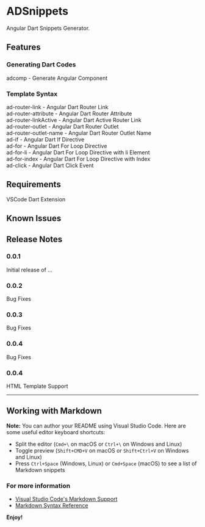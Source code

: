 # ADSnippets

Angular Dart Snippets Generator.

## Features

### Generating Dart Codes

adcomp - Generate Angular Component

### Template Syntax

ad-router-link - Angular Dart Router Link  
ad-router-attribute - Angular Dart Router Attribute  
ad-router-linkActive - Angular Dart Active Router Link  
ad-router-outlet - Angular Dart Router Outlet  
ad-router-outlet-name - Angular Dart Router Outlet Name  
ad-if - Angular Dart If Directive  
ad-for - Angular Dart For Loop Directive  
ad-for-li - Angular Dart For Loop Directive with li Element  
ad-for-index - Angular Dart For Loop Directive with Index  
ad-click - Angular Dart Click Event  

## Requirements

VSCode
Dart Extension

## Known Issues



## Release Notes

### 0.0.1

Initial release of ...

### 0.0.2

Bug Fixes

### 0.0.3

Bug Fixes

### 0.0.4

Bug Fixes

### 0.0.4

HTML Template Support

-----------------------------------------------------------------------------------------------------------

## Working with Markdown

**Note:** You can author your README using Visual Studio Code.  Here are some useful editor keyboard shortcuts:

* Split the editor (`Cmd+\` on macOS or `Ctrl+\` on Windows and Linux)
* Toggle preview (`Shift+CMD+V` on macOS or `Shift+Ctrl+V` on Windows and Linux)
* Press `Ctrl+Space` (Windows, Linux) or `Cmd+Space` (macOS) to see a list of Markdown snippets

### For more information

* [Visual Studio Code's Markdown Support](http://code.visualstudio.com/docs/languages/markdown)
* [Markdown Syntax Reference](https://help.github.com/articles/markdown-basics/)

**Enjoy!**
